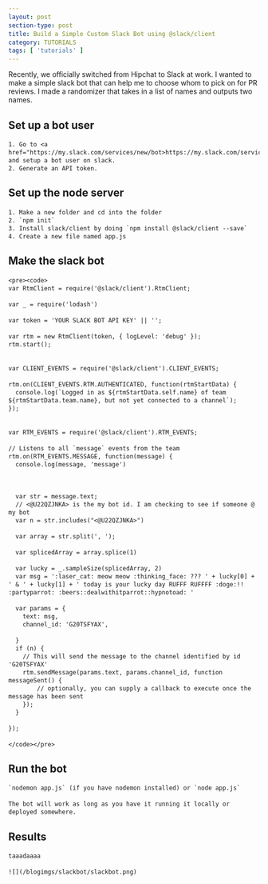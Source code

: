 ```yaml
---
layout: post
section-type: post
title: Build a Simple Custom Slack Bot using @slack/client
category: TUTORIALS
tags: [ 'tutorials' ]
---
```


Recently, we officially switched from Hipchat to Slack at work. I wanted to make a simple slack bot that can help me to choose whom to pick on for PR reviews. I made a randomizer that takes in a list of names and outputs two names.

## Set up a bot user
	1. Go to <a href="https://my.slack.com/services/new/bot>https://my.slack.com/services/new/bot</a> and setup a bot user on slack. 
	2. Generate an API token.

## Set up the node server
	1. Make a new folder and cd into the folder
	2. `npm init`
	3. Install slack/client by doing `npm install @slack/client --save`
	4. Create a new file named app.js

## Make the slack bot

	<pre><code>
	var RtmClient = require('@slack/client').RtmClient;

	var _ = require('lodash')

	var token = 'YOUR SLACK BOT API KEY' || '';

	var rtm = new RtmClient(token, { logLevel: 'debug' });
	rtm.start();


	var CLIENT_EVENTS = require('@slack/client').CLIENT_EVENTS;

	rtm.on(CLIENT_EVENTS.RTM.AUTHENTICATED, function(rtmStartData) {
	  console.log(`Logged in as ${rtmStartData.self.name} of team ${rtmStartData.team.name}, but not yet connected to a channel`);
	});


	var RTM_EVENTS = require('@slack/client').RTM_EVENTS;

	// Listens to all `message` events from the team
	rtm.on(RTM_EVENTS.MESSAGE, function(message) {
	  console.log(message, 'message')



	  var str = message.text;
	  // <@U22QZJNKA> is the my bot id. I am checking to see if someone @ my bot
	  var n = str.includes("<@U22QZJNKA>")

	  var array = str.split(', ');

	  var splicedArray = array.splice(1)

	  var lucky = _.sampleSize(splicedArray, 2)
	  var msg = ':laser_cat: meow meow :thinking_face: ??? ' + lucky[0] + ' & ' + lucky[1] + ' today is your lucky day RUFFF RUFFFF :doge:!! :partyparrot: :beers::dealwithitparrot::hypnotoad: '

	  var params = {
	    text: msg,
	    channel_id: 'G20TSFYAX',

	  }
	  if (n) {
	  	// This will send the message to the channel identified by id 'G20TSFYAX'
	    rtm.sendMessage(params.text, params.channel_id, function messageSent() {
	    	// optionally, you can supply a callback to execute once the message has been sent
	    });
	  }

	});

	</code></pre>

## Run the bot

	`nodemon app.js` (if you have nodemon installed) or `node app.js`

	The bot will work as long as you have it running it locally or deployed somewhere.

## Results

	taaadaaaa

	![](/blogimgs/slackbot/slackbot.png)


